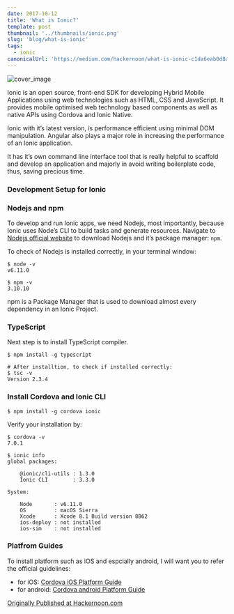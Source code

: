 ```yaml
---
date: 2017-10-12
title: 'What is Ionic?'
template: post
thumbnail: '../thumbnails/ionic.png'
slug: 'blog/what-is-ionic'
tags:
  - ionic
canonicalUrl: 'https://medium.com/hackernoon/what-is-ionic-c1da6eab0d8a'
---
```


![cover_image](https://miro.medium.com/max/2400/0*0DfSFC_T8pQhN0D_.jpg)

Ionic is an open source, front-end SDK for developing Hybrid Mobile Applications using web technologies such as HTML, CSS and JavaScript. It provides mobile optimised web technology based components as well as native APIs using Cordova and Ionic Native.

Ionic with it’s latest version, is performance efficient using minimal DOM manipulation. Angular also plays a major role in increasing the performance of an Ionic application.

It has it’s own command line interface tool that is really helpful to scaffold and develop an application and majorly in avoid writing boilerplate code, thus, saving precious time.

### Development Setup for Ionic

### Nodejs and npm

To develop and run Ionic apps, we need Nodejs, most importantly, because Ionic uses Node’s CLI to build tasks and generate resources. Navigate to [Nodejs official website](https://nodejs.org/) to download Nodejs and it’s package manager: `npm`.

To check of Nodejs is installed correctly, in your terminal window:

```shell
$ node -v
v6.11.0

$ npm -v
3.10.10
```

npm is a Package Manager that is used to download almost every dependency in an Ionic Project.

### TypeScript

Next step is to install TypeScript compiler.

```shell
$ npm install -g typescript

# After installtion, to check if installed correctly:
$ tsc -v
Version 2.3.4
```

### Install Cordova and Ionic CLI

```shell
$ npm install -g cordova ionic
```

Verify your installation by:

```shell
$ cordova -v
7.0.1

$ ionic info
global packages:

    @ionic/cli-utils : 1.3.0
    Ionic CLI        : 3.3.0

System:

    Node       : v6.11.0
    OS         : macOS Sierra
    Xcode      : Xcode 8.1 Build version 8B62
    ios-deploy : not installed
    ios-sim    : not installed
```

### Platfrom Guides

To install platform such as iOS and espcially android, I will want you to refer the official guidelines:

- for iOS: [Cordova iOS Platform Guide](https://cordova.apache.org/docs/en/latest/guide/platforms/ios/)
- for android: [Cordova android Platform Guide](https://cordova.apache.org/docs/en/latest/guide/platforms/android/)

[Originally Published at Hackernoon.com](https://medium.com/hackernoon/what-is-ionic-c1da6eab0d8a)
